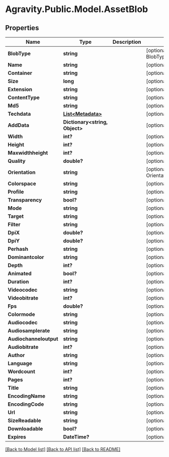 # Agravity.Public.Model.AssetBlob

## Properties

Name | Type | Description | Notes
------------ | ------------- | ------------- | -------------
**BlobType** | **string** |  | [optional] [default to BlobTypeEnum.UNKNOWN]
**Name** | **string** |  | [optional] 
**Container** | **string** |  | [optional] 
**Size** | **long** |  | [optional] 
**Extension** | **string** |  | [optional] 
**ContentType** | **string** |  | [optional] 
**Md5** | **string** |  | [optional] 
**Techdata** | [**List&lt;Metadata&gt;**](Metadata.md) |  | [optional] 
**AddData** | **Dictionary&lt;string, Object&gt;** |  | [optional] 
**Width** | **int?** |  | [optional] 
**Height** | **int?** |  | [optional] 
**Maxwidthheight** | **int?** |  | [optional] 
**Quality** | **double?** |  | [optional] 
**Orientation** | **string** |  | [optional] [default to OrientationEnum.PORTRAIT]
**Colorspace** | **string** |  | [optional] 
**Profile** | **string** |  | [optional] 
**Transparency** | **bool?** |  | [optional] 
**Mode** | **string** |  | [optional] 
**Target** | **string** |  | [optional] 
**Filter** | **string** |  | [optional] 
**DpiX** | **double?** |  | [optional] 
**DpiY** | **double?** |  | [optional] 
**Perhash** | **string** |  | [optional] 
**Dominantcolor** | **string** |  | [optional] 
**Depth** | **int?** |  | [optional] 
**Animated** | **bool?** |  | [optional] 
**Duration** | **int?** |  | [optional] 
**Videocodec** | **string** |  | [optional] 
**Videobitrate** | **int?** |  | [optional] 
**Fps** | **double?** |  | [optional] 
**Colormode** | **string** |  | [optional] 
**Audiocodec** | **string** |  | [optional] 
**Audiosamplerate** | **string** |  | [optional] 
**Audiochanneloutput** | **string** |  | [optional] 
**Audiobitrate** | **int?** |  | [optional] 
**Author** | **string** |  | [optional] 
**Language** | **string** |  | [optional] 
**Wordcount** | **int?** |  | [optional] 
**Pages** | **int?** |  | [optional] 
**Title** | **string** |  | [optional] 
**EncodingName** | **string** |  | [optional] 
**EncodingCode** | **string** |  | [optional] 
**Url** | **string** |  | [optional] 
**SizeReadable** | **string** |  | [optional] 
**Downloadable** | **bool?** |  | [optional] 
**Expires** | **DateTime?** |  | [optional] 

[[Back to Model list]](../README.md#documentation-for-models) [[Back to API list]](../README.md#documentation-for-api-endpoints) [[Back to README]](../README.md)

